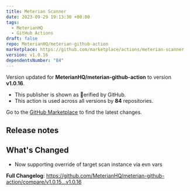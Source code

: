 ```yaml
---
title: Meterian Scanner
date: 2023-09-29 19:13:30 +00:00
tags:
  - MeterianHQ
  - GitHub Actions
draft: false
repo: MeterianHQ/meterian-github-action
marketplace: https://github.com/marketplace/actions/meterian-scanner
version: v1.0.16
dependentsNumber: "84"
---
```



Version updated for **MeterianHQ/meterian-github-action** to version **v1.0.16**.
- This publisher is shown as erified by GitHub.
- This action is used across all versions by **84** repositories.

Go to the [GitHub Marketplace](https://github.com/marketplace/actions/meterian-scanner) to find the latest changes.

## Release notes

## What's Changed
- Now supporting override of target scan instance via evn vars 

**Full Changelog**: https://github.com/MeterianHQ/meterian-github-action/compare/v1.0.15...v1.0.16
